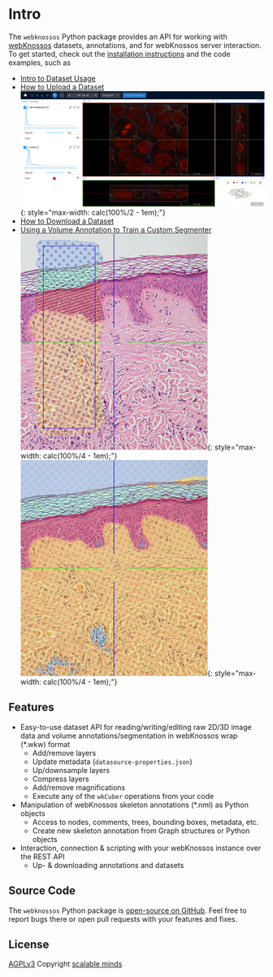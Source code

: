 # Intro

The `webknossos` Python package provides an API for working with [webKnossos](https://webknossos.org) datasets,
annotations, and for webKnossos server interaction.
To get started, check out the [installation instructions](installation.md) and the code examples, such as

* [Intro to Dataset Usage](examples/dataset_usage.md)
* [How to Upload a Dataset](examples/upload_image_data.md)<br/>
  ![Cell Dataset uploaded to webKnossos](examples/upload_image_data_dataset.jpg){: style="max-width: calc(100%/2 - 1em);"}
* [How to Download a Dataset](examples/download_image_data.md)<br/>
* [Using a Volume Annotation to Train a Custom Segmenter](examples/learned_segmenter.md)<br/>
  ![Volume Annotation used as Training Data](examples/learned_segmenter_annotation.png){: style="max-width: calc(100%/4 - 1em);"}
  ![Result of the Segmenter on the Skin Dataset](examples/learned_segmenter_result.png){: style="max-width: calc(100%/4 - 1em);"}


## Features

- Easy-to-use dataset API for reading/writing/editing raw 2D/3D image data
  and volume annotations/segmentation in webKnossos wrap (*.wkw) format
    - Add/remove layers
    - Update metadata (`datasource-properties.json`)
    - Up/downsample layers
    - Compress layers
    - Add/remove magnifications
    - Execute any of the `wkCuber` operations from your code
- Manipulation of webKnossos skeleton annotations (*.nml) as Python objects
    - Access to nodes, comments, trees, bounding boxes, metadata, etc.
    - Create new skeleton annotation from Graph structures or Python objects
- Interaction, connection & scripting with your webKnossos instance over the REST API
    - Up- & downloading annotations and datasets

## Source Code

The `webknossos` Python package is [open-source on GitHub](https://github.com/scalableminds/webknossos-libs). Feel free to report bugs there or open pull requests with your features and fixes.

## License
[AGPLv3](https://www.gnu.org/licenses/agpl-3.0.html)
Copyright [scalable minds](https://scalableminds.com)
